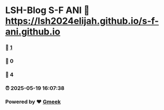 # LSH-Blog S-F ANI :link: https://lsh2024elijah.github.io/s-f-ani.github.io 
### :page_facing_up: [1](https://lsh2024elijah.github.io/s-f-ani.github.io/tag.html) 
### :speech_balloon: 0 
### :hibiscus: 4 
### :alarm_clock: 2025-05-19 16:07:38 
### Powered by :heart: [Gmeek](https://github.com/Meekdai/Gmeek)
